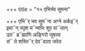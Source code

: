+++
title = "१५ एभिर्भव सुमना"

+++
एभि᳓र् भव सुम᳓ना अग्ने अर्कइ᳓र्  
इमा᳓न् स्पृश म᳓न्मभिः शूर वा᳓जान्  
उत᳓ ब्र᳓ह्माणि अङ्गिरो जुषस्व  
सं᳓ ते शस्ति᳓र् देव᳓वाता जरेत